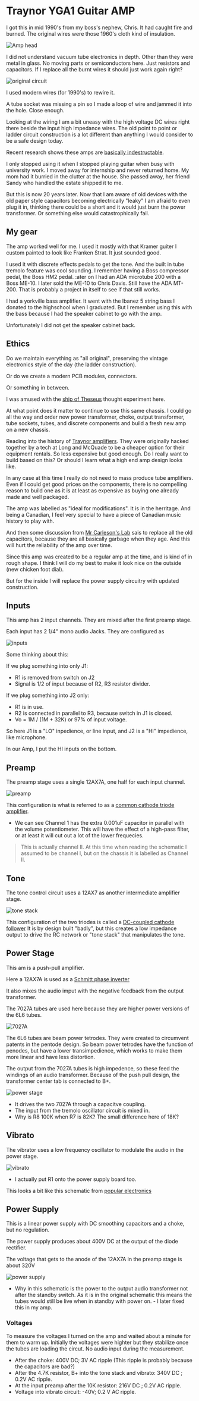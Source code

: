 # Traynor YGA1 Guitar AMP

I got this in mid 1990's from my boss's nephew, Chris. It had caught fire and burned. The original wires were those 1960's cloth kind of insulation.


![Amp head](doc/IMG_4975.jpg)

I did not understand vacuum tube electronics in depth. Other than they were metal in glass. No moving parts or semiconductors here. Just resistors and capacitors. If I replace all the burnt wires it should just work again right?

![original circuit](doc/original_circuits.jpg)

I used modern wires (for 1990's) to rewire it.

A tube socket was missing a pin so I made a loop of wire and jammed it into the hole. Close enough.

Looking at the wiring I am a bit uneasy with the high voltage DC wires right there beside the input high impedance wires. The old point to point or ladder circuit construction is a lot different than anything I would consider to be a safe design today.

Recent research shows these amps are [basically indestructable](https://reverb.com/ca/news/a-guide-to-vintage-traynor-amps).

I only stopped using it when I stopped playing guitar when busy with university work. I moved away for internship and never returned home. My mom had it burried in the clutter at the house. She passed away, her friend Sandy who handled the estate shipped it to me.

But this is now 20 years later. Now that I am aware of old devices with the old paper style capacitors becoming electrically "leaky" I am afraid to even plug it in, thinking there could be a short and it would just burn the power transformer. Or something else would catastrophically fail.

## My gear

The amp worked well for me. I used it mostly with that Kramer guiter I custom painted to look like Franken Strat. It just sounded good.

I used it with discrete effects pedals to get the tone. And the built in tube tremolo feature was cool sounding. I remember having a Boss compressor pedal, the Boss HM2 pedal. :ater on I had an ADA microtube 200 with a Boss ME-10. I later sold the ME-10 to Chris Davis. Still have the ADA MT-200. That is probably a project in itself to see if that still works.

I had a yorkville bass amplifier. It went with the Ibanez 5 string bass I donated to the highschool when I graduated. But I remember using this with the bass because I had the speaker cabinet to go with the amp.

Unfortunately I did not get the speaker cabinet back.

## Ethics

Do we maintain everything as "all original", preserving the vintage electronics style of the day (the ladder construction).

Or do we create a modern PCB modules, connectors.

Or something in between.

I was amused with the [ship of Theseus](https://en.wikipedia.org/wiki/Ship_of_Theseus) thought experiment here.

At what point does it matter to continue to use this same chassis. I could go all the way and order new power transformer, choke, output transformer, tube sockets, tubes, and discrete components and build a fresh new amp on a new chassis.

Reading into the history of [Traynor amplifiers](https://en.wikipedia.org/wiki/Traynor_Amplifiers). They were originally hacked together by a tech at Long and McQuade to be a cheaper option for their equipment rentals. So less expensive but good enough.  Do I really want to build based on this? Or should I learn what a high end amp design looks like.

In any case at this time I really do not need to mass produce tube amplifiers. Even if I could get good prices on the components, there is no compelling reason to build one as it is at least as expensive as buying one already made and well packaged.

The amp was labelled as "ideal for modifications". It is in the herritage. And being a Canadian, I feel very special to have a piece of Canadian music history to play with.

And then some discussion from [Mr Carleson's Lab](https://www.youtube.com/watch?v=7VBVSEevXaY) sais to replace all the old capacitors, because they are all basically garbage when they age. And this will hurt the reliability of the amp over time.

Since this amp was created to be a regular amp at the time, and is kind of in rough shape. I think I will do my best to make it look nice on the outside (new chicken foot dial).

But for the inside I will replace the power supply circuitry with updated construction.

## Inputs

This amp has 2 input channels. They are mixed after the first preamp stage.

Each input has 2 1/4" mono audio Jacks. They are configured as

![inputs](inputs/inputs_schematic.png)

Some thinking about this:

If we plug something into only J1:

* R1 is removed from switch on J2
* Signal is 1/2 of input because of R2, R3 resistor divider.

If we plug something into J2 only:

* R1 is in use.
* R2 is connected in parallel to R3, because switch in J1 is closed.
* Vo = 1M / (1M + 32K) or 97% of input voltage.

So here J1 is a "LO" inpedience, or line input, and J2 is a "HI" impedience, like microphone.

In our Amp, I put the HI inputs on the bottom.

## Preamp

The preamp stage uses a single 12AX7A, one half for each input channel.

![preamp](preamp/preamp_schematic.png)

This configuration is what is referred to as a [common cathode triode amplifier](http://www.aikenamps.com/index.php/designing-common-cathode-triode-amplifiers).

* We can see Channel 1 has the extra 0.001uF capacitor in parallel with the volume potentiometer. This will have the effect of a high-pass filter, or at least it will cut out a lot of the lower frequecies.
> This is actually channel II. At this time when reading the schematic I assumed to be channel I, but on the chassis it is labelled as Channel II.

## Tone

The tone control circuit uses a 12AX7 as another intermediate amplifier stage.

![tone stack](tone_control/tone_schematic.png)

This configuration of the two triodes is called a [DC-coupled cathode follower](http://www.valvewizard.co.uk/dccf.html) It is by design built "badly", but this creates a low impedance output to drive the RC network or "tone stack" that manipulates the tone.

## Power Stage

This am is a push-pull amplifier.

Here a 12AX7A is used as a [Schmitt phase inverter](http://www.r-type.org/articles/art-123g.htm)

It also mixes the audio imput with the negative feedback from the output transformer.

The 7027A tubes are used here because they are higher power versions of the 6L6 tubes.

![7027A](doc/7027A.jpg)

The 6L6 tubes are beam power tetrodes. They were created to circumvent patents in the pentode design. So beam power tetrodes have the function of penodes, but have a lower transimpedience, which works to make them more linear and have less distortion.

The output from the 7027A tubes is high impedence, so these feed the windings of an audio transformer. Because of the push pull design, the transformer center tab is connected to B+.

![power stage](power_stage/power_stage.png)

* It drives the two 7027A through a capacitve coupling.
* The input from the tremolo oscillator circuit is mixed in.
* Why is R8 100K when R7 is 82K?  The small difference here of 18K?

## Vibrato

The vibrator uses a low frequency oscillator to modulate the audio in the power stage.

![vibrato](vibrato/vibrato_schematic.png)

* I actually put R1 onto the power supply board too.

This looks a bit like this schematic from [popular electronics](http://www.rfcafe.com/references/popular-electronics/build-your-own-vibrato-dec-1957-popular-electronics.htm)

## Power Supply

This is a linear power supply with DC smoothing capacitors and a choke, but no regulation.

The power supply produces about 400V DC at the output of the diode rectifier.

The voltage that gets to the anode of the 12AX7A in the preamp stage is about 320V

![power supply](power_supply/power_supply_schematic.png)

* Why in this schematic is the power to the output audio transformer not after the standby switch. As it is in the original schematic this means the tubes would still be live when in standby with power on. - I later fixed this in my amp.

### Voltages

To measure the voltages I turned on the amp and waited about a minute for them to warm up. Initially the voltages were highter but they stabilize once the tubes are loading the circut. No audio input during the measurement.

* After the choke: 400V DC; 3V AC ripple (This ripple is probably because the capacitors are bad?)
* After the 4.7K resistor, B+ into the tone stack and vibrato: 340V DC ; 0.2V AC ripple.
* At the input preamp after the 10K resistor: 216V DC ; 0.2V AC ripple.
* Voltage into vibrato circuit: -40V; 0.2 V AC ripple.
